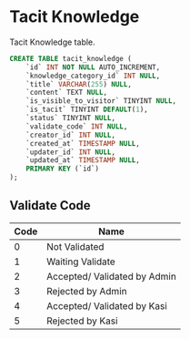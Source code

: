 # Tacit Knowledge
Tacit Knowledge table.

```sql
CREATE TABLE tacit_knowledge (
	`id` INT NOT NULL AUTO_INCREMENT,
    `knowledge_category_id` INT NULL,
    `title` VARCHAR(255) NULL,
	`content` TEXT NULL,
    `is_visible_to_visitor` TINYINT NULL,
    `is_tacit` TINYINT DEFAULT(1),
    `status` TINYINT NULL,
    `validate_code` INT NULL,
    `creator_id` INT NULL,
    `created_at` TIMESTAMP NULL,
    `updater_id` INT NULL,
    `updated_at` TIMESTAMP NULL,
	PRIMARY KEY (`id`)
);
```

## Validate Code
| Code | Name |
| ---- | ---- |
| 0 | Not Validated |
| 1 | Waiting Validate |
| 2 | Accepted/ Validated by Admin |
| 3 | Rejected by Admin |
| 4 | Accepted/ Validated by Kasi |
| 5 | Rejected by Kasi |